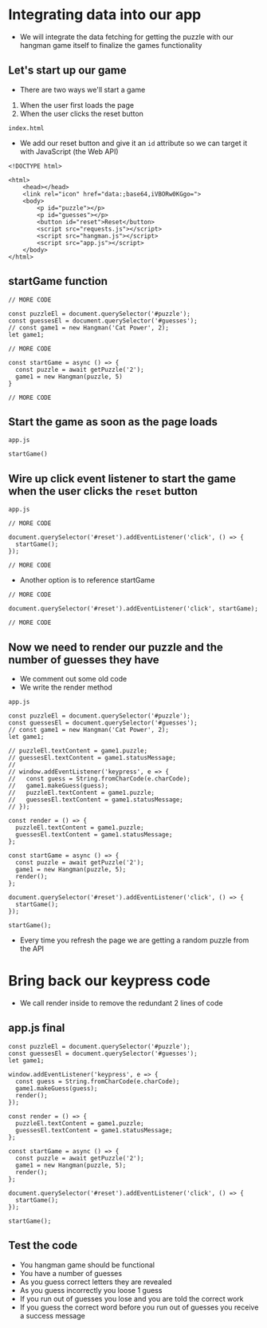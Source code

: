 # Integrating data into our app
* We will integrate the data fetching for getting the puzzle with our hangman game itself to finalize the games functionality

## Let's start up our game
* There are two ways we'll start a game

1. When the user first loads the page
2. When the user clicks the reset button

`index.html`

* We add our reset button and give it an `id` attribute so we can target it with JavaScript (the Web API)

```
<!DOCTYPE html>

<html>
    <head></head>
    <link rel="icon" href="data:;base64,iVBORw0KGgo=">
    <body>
        <p id="puzzle"></p>
        <p id="guesses"></p>
        <button id="reset">Reset</button>
        <script src="requests.js"></script>
        <script src="hangman.js"></script>
        <script src="app.js"></script>
    </body>
</html>
```

## startGame function
```
// MORE CODE

const puzzleEl = document.querySelector('#puzzle');
const guessesEl = document.querySelector('#guesses');
// const game1 = new Hangman('Cat Power', 2);
let game1;

// MORE CODE

const startGame = async () => {
  const puzzle = await getPuzzle('2');
  game1 = new Hangman(puzzle, 5)
}

// MORE CODE
```

## Start the game as soon as the page loads
`app.js`

```
startGame()
```

## Wire up click event listener to start the game when the user clicks the `reset` button

`app.js`

```
// MORE CODE

document.querySelector('#reset').addEventListener('click', () => {
  startGame();
});

// MORE CODE
```

* Another option is to reference startGame

```
// MORE CODE

document.querySelector('#reset').addEventListener('click', startGame);

// MORE CODE
```

## Now we need to render our puzzle and the number of guesses they have
* We comment out some old code
* We write the render method

`app.js`

```
const puzzleEl = document.querySelector('#puzzle');
const guessesEl = document.querySelector('#guesses');
// const game1 = new Hangman('Cat Power', 2);
let game1;

// puzzleEl.textContent = game1.puzzle;
// guessesEl.textContent = game1.statusMessage;
//
// window.addEventListener('keypress', e => {
//   const guess = String.fromCharCode(e.charCode);
//   game1.makeGuess(guess);
//   puzzleEl.textContent = game1.puzzle;
//   guessesEl.textContent = game1.statusMessage;
// });

const render = () => {
  puzzleEl.textContent = game1.puzzle;
  guessesEl.textContent = game1.statusMessage;
};

const startGame = async () => {
  const puzzle = await getPuzzle('2');
  game1 = new Hangman(puzzle, 5);
  render();
};

document.querySelector('#reset').addEventListener('click', () => {
  startGame();
});

startGame();
```

* Every time you refresh the page we are getting a random puzzle from the API

# Bring back our keypress code
* We call render inside to remove the redundant 2 lines of code

## app.js final
```
const puzzleEl = document.querySelector('#puzzle');
const guessesEl = document.querySelector('#guesses');
let game1;

window.addEventListener('keypress', e => {
  const guess = String.fromCharCode(e.charCode);
  game1.makeGuess(guess);
  render();
});

const render = () => {
  puzzleEl.textContent = game1.puzzle;
  guessesEl.textContent = game1.statusMessage;
};

const startGame = async () => {
  const puzzle = await getPuzzle('2');
  game1 = new Hangman(puzzle, 5);
  render();
};

document.querySelector('#reset').addEventListener('click', () => {
  startGame();
});

startGame();
```

## Test the code
* You hangman game should be functional
* You have a number of guesses
* As you guess correct letters they are revealed
* As you guess incorrectly you loose 1 guess
* If you run out of guesses you lose and you are told the correct work
* If you guess the correct word before you run out of guesses you receive a success message
